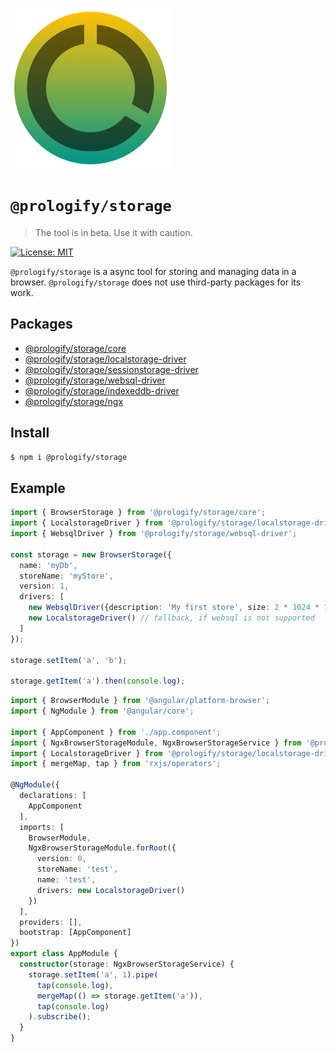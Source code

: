 ![](images/logo.png)

# `@prologify/storage`

>The tool is in beta. Use it with caution.

[![License: MIT](https://img.shields.io/badge/License-MIT-yellow.svg)](https://opensource.org/licenses/MIT)

`@prologify/storage` is a async tool for storing and managing data in a browser. `@prologify/storage` does not use third-party packages for its work.

## Packages

- [@prologify/storage/core](https://github.com/prologify/packages/tree/master/libs/storage/core)
- [@prologify/storage/localstorage-driver](https://github.com/prologify/packages/tree/master/libs/storage/localstorage-driver)
- [@prologify/storage/sessionstorage-driver](https://github.com/prologify/packages/tree/master/libs/storage/sessionstorage-driver)
- [@prologify/storage/websql-driver](https://github.com/prologify/packages/tree/master/libs/storage/websql-driver)
- [@prologify/storage/indexeddb-driver](https://github.com/prologify/packages/tree/master/libs/storage/indexeddb-driver)
- [@prologify/storage/ngx](https://github.com/prologify/packages/tree/master/libs/storage/ngx)

## Install

```sh
$ npm i @prologify/storage

```

## Example

```typescript
import { BrowserStorage } from '@prologify/storage/core';
import { LocalstorageDriver } from '@prologify/storage/localstorage-driver';
import { WebsqlDriver } from '@prologify/storage/websql-driver';

const storage = new BrowserStorage({
  name: 'myDb',
  storeName: 'myStore',
  version: 1,
  drivers: [
    new WebsqlDriver({description: 'My first store', size: 2 * 1024 * 1024}),
    new LocalstorageDriver() // fallback, if websql is not supported
  ]
});

storage.setItem('a', 'b');

storage.getItem('a').then(console.log);

```

```typescript
import { BrowserModule } from '@angular/platform-browser';
import { NgModule } from '@angular/core';

import { AppComponent } from './app.component';
import { NgxBrowserStorageModule, NgxBrowserStorageService } from '@prologify/storage/ngx';
import { LocalstorageDriver } from '@prologify/storage/localstorage-driver';
import { mergeMap, tap } from 'rxjs/operators';

@NgModule({
  declarations: [
    AppComponent
  ],
  imports: [
    BrowserModule,
    NgxBrowserStorageModule.forRoot({
      version: 0,
      storeName: 'test',
      name: 'test',
      drivers: new LocalstorageDriver()
    })
  ],
  providers: [],
  bootstrap: [AppComponent]
})
export class AppModule {
  constructor(storage: NgxBrowserStorageService) {
    storage.setItem('a', 1).pipe(
      tap(console.log),
      mergeMap(() => storage.getItem('a')),
      tap(console.log)
    ).subscribe();
  }
}

```
